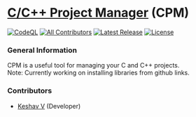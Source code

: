 # [C/C++ Project Manager](https://github.com/vkeshav300/cpm) (CPM)
[![CodeQL](https://github.com/vkeshav300/cpm/actions/workflows/codeql.yml/badge.svg)](https://github.com/vkeshav300/cpm/actions/workflows/codeql.yml)
[![All Contributors](https://img.shields.io/badge/All_Contributors-1-blue.svg?style=rounded-square)](https://github.com/vkeshav300/cpm#contributors)
[![Latest Release](https://img.shields.io/badge/Latest_Release-None-blue.svg?style=rounded-square)](https://github.com/vkeshav300/cpm/releases)
[![License](https://img.shields.io/badges/License-CC0_1\.0_Universal-blue.svg?style=rounded-square)](https://github.com/vkeshav300/cpm/blob/master/LICENSE)

### General Information
CPM is a useful tool for managing your C and C++ projects.<br>Note: Currently working on installing libraries from github links.<br>

### Contributors
- [Keshav V](https://github.com/vkeshav300) (Developer)
